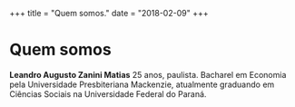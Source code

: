 +++
title = "Quem somos."
date = "2018-02-09"
+++

# Quem somos

**Leandro Augusto Zanini Matias**
25 anos, paulista. Bacharel em Economia pela Universidade Presbiteriana Mackenzie, atualmente graduando em Ciências Sociais na Universidade Federal do Paraná.
